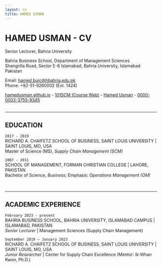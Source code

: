 ```yaml
---
layout: cv
title: HAMED USMAN
---
```

# HAMED USMAN - CV
Senior Lecturer, Bahria University

Bahria Business School, Department of Management Sciences<br/>
Shangrilla Road, Sector E-8 Islamabad, Bahria University, Islamabad Pakistan<br/>

Email: <a href="mailto:hamed.buic@hbahria.edu.pk">hamed.buic@hbahria.edu.pk</a><br/>
Phone: +92-51-9260002 (Ext. 1424)

<div id="webaddress">
  <a href="https://hamedusman.github.io"><i class="fas fa-home"></i> hamedusman.github.io</a> - 
  <a href="http://101scm.github.io"><i class="fas fa-users"></i>101SCM (Course Web)</a> -
  <a href="https://github.com/hamedusman"><i class="fab fa-github"></i> Hamed Usman</a> - 
  <a href="https://orcid.org/0000-0003-3755-9345"><i class="ai ai-orcid"></i> 0000-0003-3755-9345</a>
</div>


<br/>

---


## EDUCATION

`2017 - 2019`<br/>
RICHARD A. CHAIFETZ SCHOOL OF BUSINESS, SAINT LOUIS UNIVERSITY | SAINT LOUIS, MO, USA<br/>
Master of Science (MS), *Supply Chain Management (SCM)*


`2007 - 2011`<br/>
SCHOOL OF MANAGEMENT, FORMAN CHRISTIAN COLLEGE | LAHORE, PAKISTAN<br/>
Bachelor of Science, *Business*; Emphasis: *Operations Management (OM)*


<br/>

---


## ACADEMIC EXPERIENCE

`February 2023 - present`<br/>
BAHRIA BUSINESS SCHOOL, BAHRIA UNIVERSITY, ISLAMABAD CAMPUS | ISLAMABAD, PAKISTAN<br/>
*Senior Lecturer* | Management Sciences (Supply Chain Management)

`September 2019 – January 2023`<br/>
RICHARD A. CHAIFETZ SCHOOL OF BUSINESS, SAINT LOUIS UNIVERSITY | SAINT LOUIS, MO, USA<br/>
*Junior Researcher* | Center for Supply Chain Excellence (Mentor: Ik-Whan Kwon, Ph.D.)
